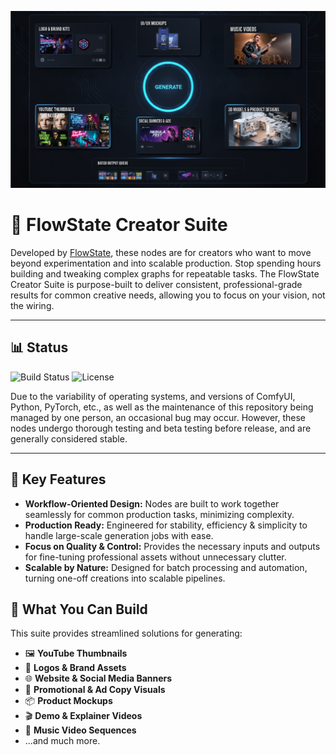 <p align="center">
  <img width='850' src='https://github.com/flowstateeng/FlowState-Creator-Nodes/blob/main/imgs/FlowState-Creator-Nodes-Banner.png' alt='FlowState Creator Suite Banner Image'/>
</p>

# 🌊 FlowState Creator Suite
Developed by [FlowState](https://www.youtube.com/@flowstateeng), these nodes are for creators who want to move beyond experimentation and into scalable production. Stop spending hours building and tweaking complex graphs for repeatable tasks. The FlowState Creator Suite is purpose-built to deliver consistent, professional-grade results for common creative needs, allowing you to focus on your vision, not the wiring.

---

## 📊 Status
![Build Status](https://img.shields.io/badge/build-Stable-green.svg)
![License](https://img.shields.io/badge/license-MIT-green.svg)

Due to the variability of operating systems, and versions of ComfyUI, Python, PyTorch, etc., as well as the maintenance of this repository being managed by one person, an occasional bug may occur. However, these nodes undergo thorough testing and beta testing before release, and are generally considered stable.

---

## 🚀 Key Features
* **Workflow-Oriented Design:** Nodes are built to work together seamlessly for common production tasks, minimizing complexity.
* **Production Ready:** Engineered for stability, efficiency & simplicity to handle large-scale generation jobs with ease.
* **Focus on Quality & Control:** Provides the necessary inputs and outputs for fine-tuning professional assets without unnecessary clutter.
* **Scalable by Nature:** Designed for batch processing and automation, turning one-off creations into scalable pipelines.


## 🎯 What You Can Build
This suite provides streamlined solutions for generating:
* 🖼️ **YouTube Thumbnails**
* 🎨 **Logos & Brand Assets**
* 🌐 **Website & Social Media Banners**
* 📢 **Promotional & Ad Copy Visuals**
* 📦 **Product Mockups**
* 🎬 **Demo & Explainer Videos**
* 🎵 **Music Video Sequences**
* ...and much more.